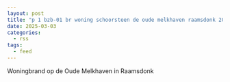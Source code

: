 ```yaml
---
layout: post
title: "p 1 bzb-01 br woning schoorsteen de oude melkhaven raamsdonk 205233 205351"
date: 2025-03-03
categories: 
  - rss
tags: 
  - feed
---
```


Woningbrand op de Oude Melkhaven in Raamsdonk
